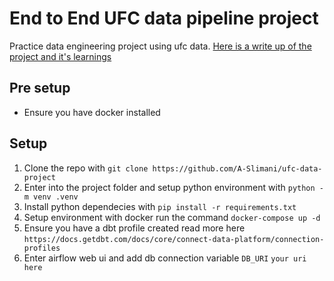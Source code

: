 # End to End UFC data pipeline project

Practice data engineering project using ufc data.
[Here is a write up of the project and it's learnings](https://www.notion.so/abdullahslimani-data-engineering-project/Data-Engineering-Project-2784bb5188cb80a1b5a5ce22d45db370)

## Pre setup
- Ensure you have docker installed

## Setup
1. Clone the repo with `git clone https://github.com/A-Slimani/ufc-data-project`
2. Enter into the project folder and setup python environment with `python -m venv .venv`
3. Install python dependecies with `pip install -r requirements.txt`
4. Setup environment with docker run the command `docker-compose up -d`
5. Ensure you have a dbt profile created read more here `https://docs.getdbt.com/docs/core/connect-data-platform/connection-profiles`
6. Enter airflow web ui and add db connection variable `DB_URI` `your uri here`

